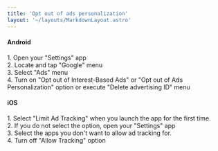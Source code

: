 ```yaml
---
title: 'Opt out of ads personalization'
layout: '~/layouts/MarkdownLayout.astro'
---
```



#### Android

1\. Open your "Settings" app  
2\. Locate and tap "Google" menu  
3\. Select "Ads" menu  
4\. Turn on "Opt out of Interest-Based Ads" or "Opt out of Ads Personalization" option or execute "Delete advertising ID" menu  

#### iOS

1\. Select "Limit Ad Tracking" when you launch the app for the first time.  
2\. If you do not select the option, open your "Settings" app  
3\. Select the apps you don't want to allow ad tracking for.  
4\. Turn off "Allow Tracking" option